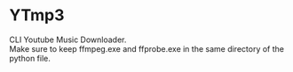# YTmp3
CLI Youtube Music Downloader.   
Make sure to keep ffmpeg.exe and ffprobe.exe in the same directory of the python file.
